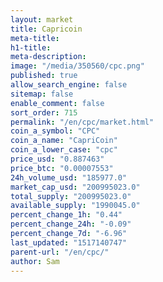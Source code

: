 ```yaml
---
layout: market
title: Capricoin
meta-title: 
h1-title: 
meta-description: 
image: "/media/350560/cpc.png"
published: true
allow_search_engine: false
sitemap: false
enable_comment: false
sort_order: 715
permalink: "/en/cpc/market.html"
coin_a_symbol: "CPC"
coin_a_name: "CapriCoin"
coin_a_lower_case: "cpc"
price_usd: "0.887463"
price_btc: "0.00007553"
24h_volume_usd: "185977.0"
market_cap_usd: "200995023.0"
total_supply: "200995023.0"
available_supply: "1990045.0"
percent_change_1h: "0.44"
percent_change_24h: "-0.09"
percent_change_7d: "-6.96"
last_updated: "1517140747"
parent-url: "/en/cpc/"
author: Sam
---
```


